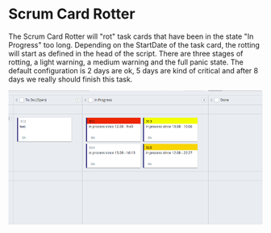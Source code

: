 Scrum Card Rotter
==================

The Scrum Card Rotter will "rot" task cards that have been in the state "In Progress" too long. Depending on the StartDate of the
 task card, the rotting will start as defined in the head of the script. There are three stages of rotting, a light warning,
 a medium warning and the full panic state. The default configuration is 2 days are ok, 5 days are kind of critical and
 after 8 days we really should finish this task.

![Scrum Card Rotter](scrumcardrotter.png)
